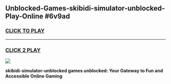 
## Unblocked-Games-skibidi-simulator-unblocked-Play-Online #6v9ad
<h3>
<a href="https://news.freeplayer.one?title=skibidi-simulator-unblocked&ref=3">CLICK TO PLAY</a></h3>
<hr>

<h3>
<a href="https://news.freeplayer.one?title=skibidi-simulator-unblocked&ref=3">CLICK 2 PLAY</a>
  
</h3>

<a href="https://news.freeplayer.one?title=skibidi-simulator-unblocked&ref=3"><img src="https://clearcache.store/games.png"></a>


**skibidi-simulator-unblocked games unblocked: Your Gateway to Fun and Accessible Online Gaming**
